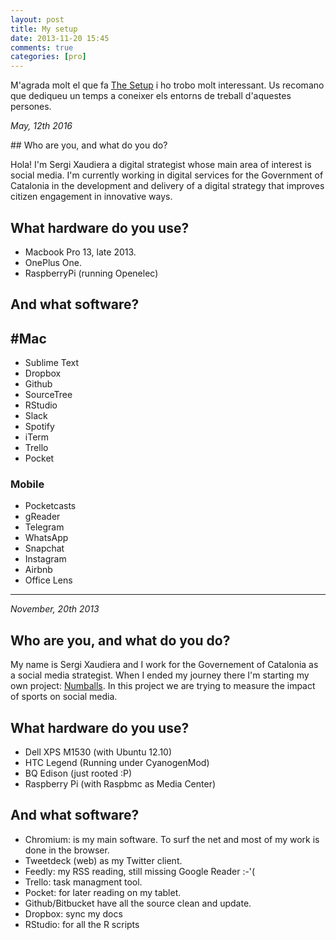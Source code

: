 ```yaml
---
layout: post
title: My setup
date: 2013-11-20 15:45
comments: true
categories: [pro]
---
```

M'agrada molt el que fa [The Setup](http://usesthis.com/) i ho trobo molt interessant. Us recomano que dediqueu un temps a coneixer els entorns de treball d'aquestes persones.  

*May, 12th 2016*  

## Who are you, and what do you do?

Hola! I'm Sergi Xaudiera a digital strategist whose main area of interest is social media. I'm currently working in digital services for the Government of Catalonia in the development and delivery of a digital strategy that improves citizen engagement in innovative ways.  

## What hardware do you use?

- Macbook Pro 13, late 2013.  
- OnePlus One.  
- RaspberryPi (running Openelec)  

## And what software?

## #Mac
- Sublime Text  
- Dropbox  
- Github  
- SourceTree  
- RStudio  
- Slack  
- Spotify  
- iTerm  
- Trello  
- Pocket  

### Mobile
- Pocketcasts  
- gReader  
- Telegram  
- WhatsApp  
- Snapchat  
- Instagram  
- Airbnb  
- Office Lens  

---

*November, 20th 2013*  

## Who are you, and what do you do?

My name is Sergi Xaudiera and I work for the Governement of Catalonia as a social media strategist. When I ended my journey there I'm starting my own project: [Numballs](http://numballs.com). In this project we are trying to measure the impact of sports on social media.

## What hardware do you use?
- Dell XPS M1530 (with Ubuntu 12.10)  
- HTC Legend (Running under CyanogenMod)  
- BQ Edison (just rooted :P)  
- Raspberry Pi (with Raspbmc as Media Center)  

## And what software?
- Chromium: is my main software. To surf the net and most of my work is done in the browser.  
- Tweetdeck (web) as my Twitter client.  
- Feedly: my RSS reading, still missing Google Reader :-'(  
- Trello: task managment tool.  
- Pocket: for later reading on my tablet.  
- Github/Bitbucket have all the source clean and update.  
- Dropbox: sync my docs  
- RStudio: for all the R scripts  
